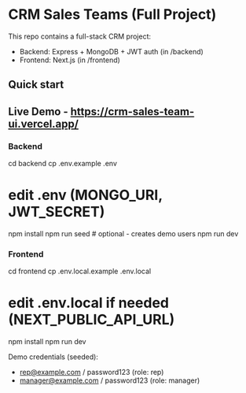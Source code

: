 # CRM Sales Teams (Full Project)

This repo contains a full-stack CRM project:
- Backend: Express + MongoDB + JWT auth (in /backend)
- Frontend: Next.js (in /frontend)

## Quick start
## Live Demo - https://crm-sales-team-ui.vercel.app/
### Backend
cd backend
cp .env.example .env
# edit .env (MONGO_URI, JWT_SECRET)
npm install
npm run seed    # optional - creates demo users
npm run dev

### Frontend
cd frontend
cp .env.local.example .env.local
# edit .env.local if needed (NEXT_PUBLIC_API_URL)
npm install
npm run dev

Demo credentials (seeded):
- rep@example.com / password123 (role: rep)
- manager@example.com / password123 (role: manager)
